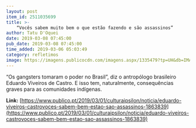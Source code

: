 ```yaml
---
layout: post
item_id: 2511035699
title: >-
    “Vocês sabem muito bem o que estão fazendo e são assassinos”
author: Tatu D'Oquei
date: 2019-03-08 07:45:00
pub_date: 2019-03-08 07:45:00
time_added: 2019-03-06 05:03:49
category: refletimos
image: https://imagens.publicocdn.com/imagens.aspx/1335479?tp=UH&db=IMAGENS&type=JPG&share=1&o=BarraFacebook_Ipsilon.png
---
```


“Os gangsters tomaram o poder no Brasil”, diz o antropólogo brasileiro Eduardo Viveiros de Castro. E isso tem, naturalmente, consequências graves para as comunidades indígenas.

**Link:** [https://www.publico.pt/2019/03/01/culturaipsilon/noticia/eduardo-viveiros-castrovoces-sabem-bem-estao-sao-assassinos-1863839](https://www.publico.pt/2019/03/01/culturaipsilon/noticia/eduardo-viveiros-castrovoces-sabem-bem-estao-sao-assassinos-1863839)

